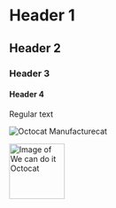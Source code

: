 # Header 1
## Header 2
### Header 3
#### Header 4

Regular text

![Octocat Manufacturecat](https://octodex.github.com/images/manufacturetocat.png)

<!--- Different sized image ---> 
<img src="https://octodex.github.com/images/mona-the-rivetertocat.png" alt="Image of We can do it Octocat" width="100" height="100">
